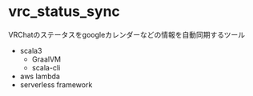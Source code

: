# vrc_status_sync
VRChatのステータスをgoogleカレンダーなどの情報を自動同期するツール

- scala3
  - GraalVM
  - scala-cli
- aws lambda
- serverless framework
